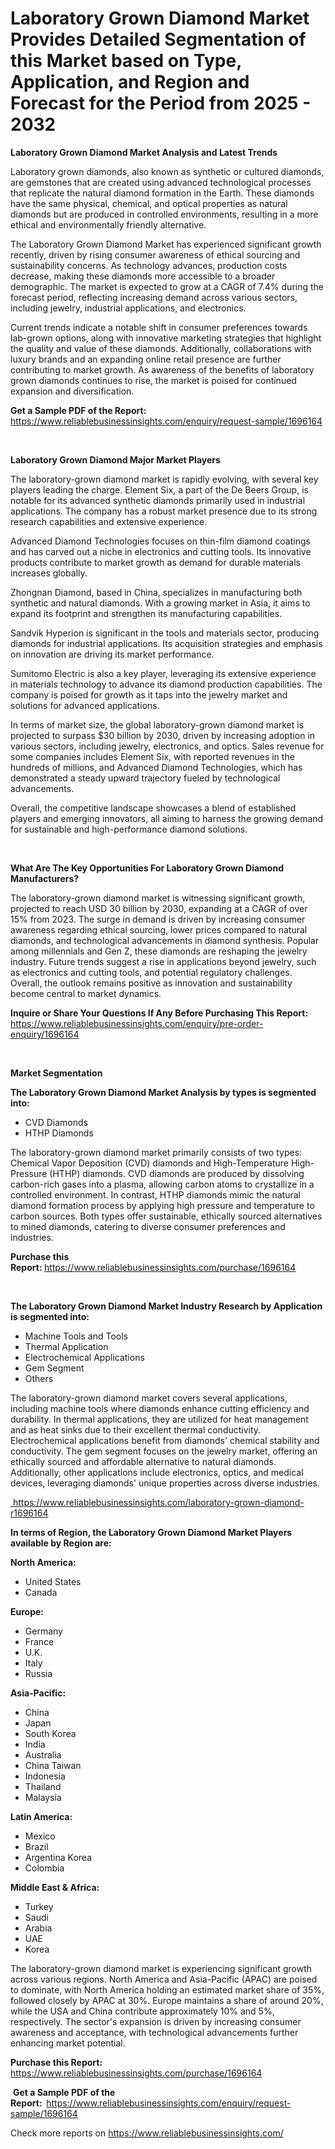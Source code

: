 <p><h1>Laboratory Grown Diamond Market Provides Detailed Segmentation of this Market based on Type, Application, and Region and Forecast for the Period from 2025 - 2032</h1></p><p><strong>Laboratory Grown Diamond Market Analysis and Latest Trends</strong></p>
<p><p>Laboratory grown diamonds, also known as synthetic or cultured diamonds, are gemstones that are created using advanced technological processes that replicate the natural diamond formation in the Earth. These diamonds have the same physical, chemical, and optical properties as natural diamonds but are produced in controlled environments, resulting in a more ethical and environmentally friendly alternative.</p><p>The Laboratory Grown Diamond Market has experienced significant growth recently, driven by rising consumer awareness of ethical sourcing and sustainability concerns. As technology advances, production costs decrease, making these diamonds more accessible to a broader demographic. The market is expected to grow at a CAGR of 7.4% during the forecast period, reflecting increasing demand across various sectors, including jewelry, industrial applications, and electronics.</p><p>Current trends indicate a notable shift in consumer preferences towards lab-grown options, along with innovative marketing strategies that highlight the quality and value of these diamonds. Additionally, collaborations with luxury brands and an expanding online retail presence are further contributing to market growth. As awareness of the benefits of laboratory grown diamonds continues to rise, the market is poised for continued expansion and diversification.</p></p>
<p><strong>Get a Sample PDF of the Report:&nbsp;</strong> <a href="https://www.reliablebusinessinsights.com/enquiry/request-sample/1696164?utm_campaign=2301&utm_medium=2&utm_source=Github&utm_content=ia&utm_term=27032025&utm_id=laboratory-grown-diamond">https://www.reliablebusinessinsights.com/enquiry/request-sample/1696164</a></p>
<p>&nbsp;</p>
<p><strong>Laboratory Grown Diamond Major Market Players</strong></p>
<p><p>The laboratory-grown diamond market is rapidly evolving, with several key players leading the charge. Element Six, a part of the De Beers Group, is notable for its advanced synthetic diamonds primarily used in industrial applications. The company has a robust market presence due to its strong research capabilities and extensive experience.</p><p>Advanced Diamond Technologies focuses on thin-film diamond coatings and has carved out a niche in electronics and cutting tools. Its innovative products contribute to market growth as demand for durable materials increases globally.</p><p>Zhongnan Diamond, based in China, specializes in manufacturing both synthetic and natural diamonds. With a growing market in Asia, it aims to expand its footprint and strengthen its manufacturing capabilities.</p><p>Sandvik Hyperion is significant in the tools and materials sector, producing diamonds for industrial applications. Its acquisition strategies and emphasis on innovation are driving its market performance.</p><p>Sumitomo Electric is also a key player, leveraging its extensive experience in materials technology to advance its diamond production capabilities. The company is poised for growth as it taps into the jewelry market and solutions for advanced applications.</p><p>In terms of market size, the global laboratory-grown diamond market is projected to surpass $30 billion by 2030, driven by increasing adoption in various sectors, including jewelry, electronics, and optics. Sales revenue for some companies includes Element Six, with reported revenues in the hundreds of millions, and Advanced Diamond Technologies, which has demonstrated a steady upward trajectory fueled by technological advancements.</p><p>Overall, the competitive landscape showcases a blend of established players and emerging innovators, all aiming to harness the growing demand for sustainable and high-performance diamond solutions.</p></p>
<p>&nbsp;</p>
<p><strong>What Are The Key Opportunities For Laboratory Grown Diamond Manufacturers?</strong></p>
<p><p>The laboratory-grown diamond market is witnessing significant growth, projected to reach USD 30 billion by 2030, expanding at a CAGR of over 15% from 2023. The surge in demand is driven by increasing consumer awareness regarding ethical sourcing, lower prices compared to natural diamonds, and technological advancements in diamond synthesis. Popular among millennials and Gen Z, these diamonds are reshaping the jewelry industry. Future trends suggest a rise in applications beyond jewelry, such as electronics and cutting tools, and potential regulatory challenges. Overall, the outlook remains positive as innovation and sustainability become central to market dynamics.</p></p>
<p><strong>Inquire or Share Your Questions If Any Before Purchasing This Report:</strong> <a href="https://www.reliablebusinessinsights.com/enquiry/pre-order-enquiry/1696164?utm_campaign=2301&utm_medium=2&utm_source=Github&utm_content=ia&utm_term=27032025&utm_id=laboratory-grown-diamond">https://www.reliablebusinessinsights.com/enquiry/pre-order-enquiry/1696164</a></p>
<p>&nbsp;</p>
<p><strong>Market Segmentation</strong></p>
<p><strong>The Laboratory Grown Diamond Market Analysis by types is segmented into:</strong></p>
<p><ul><li>CVD Diamonds</li><li>HTHP Diamonds</li></ul></p>
<p><p>The laboratory-grown diamond market primarily consists of two types: Chemical Vapor Deposition (CVD) diamonds and High-Temperature High-Pressure (HTHP) diamonds. CVD diamonds are produced by dissolving carbon-rich gases into a plasma, allowing carbon atoms to crystallize in a controlled environment. In contrast, HTHP diamonds mimic the natural diamond formation process by applying high pressure and temperature to carbon sources. Both types offer sustainable, ethically sourced alternatives to mined diamonds, catering to diverse consumer preferences and industries.</p></p>
<p><strong>Purchase this Report:&nbsp;</strong><a href="https://www.reliablebusinessinsights.com/purchase/1696164?utm_campaign=2301&utm_medium=2&utm_source=Github&utm_content=ia&utm_term=27032025&utm_id=laboratory-grown-diamond">https://www.reliablebusinessinsights.com/purchase/1696164</a></p>
<p>&nbsp;</p>
<p><strong>The Laboratory Grown Diamond Market Industry Research by Application is segmented into:</strong></p>
<p><ul><li>Machine Tools and Tools</li><li>Thermal Application</li><li>Electrochemical Applications</li><li>Gem Segment</li><li>Others</li></ul></p>
<p><p>The laboratory-grown diamond market covers several applications, including machine tools where diamonds enhance cutting efficiency and durability. In thermal applications, they are utilized for heat management and as heat sinks due to their excellent thermal conductivity. Electrochemical applications benefit from diamonds' chemical stability and conductivity. The gem segment focuses on the jewelry market, offering an ethically sourced and affordable alternative to natural diamonds. Additionally, other applications include electronics, optics, and medical devices, leveraging diamonds' unique properties across diverse industries.</p></p>
<p><a href="https://www.reliablebusinessinsights.com/laboratory-grown-diamond-r1696164?utm_campaign=2301&utm_medium=2&utm_source=Github&utm_content=ia&utm_term=27032025&utm_id=laboratory-grown-diamond">&nbsp;https://www.reliablebusinessinsights.com/laboratory-grown-diamond-r1696164</a></p>
<p><strong>In terms of Region, the Laboratory Grown Diamond Market Players available by Region are:</strong></p>
<p>
    <p> <strong> North America: </strong>
        <ul>
            <li>United States</li>
            <li>Canada</li>
        </ul>
        </p> 
    <p> <strong> Europe: </strong>
        <ul>
            <li>Germany</li>
            <li>France</li>
            <li>U.K.</li>
            <li>Italy</li>
            <li>Russia</li>
        </ul>
        </p> 
    <p> <strong> Asia-Pacific: </strong>
        <ul>
            <li>China</li>
            <li>Japan</li>
            <li>South Korea</li>
            <li>India</li>
            <li>Australia</li>
            <li>China Taiwan</li>
            <li>Indonesia</li>
            <li>Thailand</li>
            <li>Malaysia</li>
        </ul>
        </p> 
    <p> <strong> Latin America: </strong>
        <ul>
            <li>Mexico</li>
            <li>Brazil</li>
            <li>Argentina Korea</li>
            <li>Colombia</li>
        </ul>
        </p> 
    <p> <strong> Middle East & Africa: </strong>
        <ul>
            <li>Turkey</li>
            <li>Saudi</li>
            <li>Arabia</li>
            <li>UAE</li>
            <li>Korea</li>
        </ul>
    </p>
    </p>
<p><p>The laboratory-grown diamond market is experiencing significant growth across various regions. North America and Asia-Pacific (APAC) are poised to dominate, with North America holding an estimated market share of 35%, followed closely by APAC at 30%. Europe maintains a share of around 20%, while the USA and China contribute approximately 10% and 5%, respectively. The sector's expansion is driven by increasing consumer awareness and acceptance, with technological advancements further enhancing market potential.</p></p>
<p><strong>Purchase this Report: </strong><a href="https://www.reliablebusinessinsights.com/purchase/1696164?utm_campaign=2301&utm_medium=2&utm_source=Github&utm_content=ia&utm_term=27032025&utm_id=laboratory-grown-diamond">https://www.reliablebusinessinsights.com/purchase/1696164</a></p>
<p>&nbsp;<strong>Get a Sample PDF of the Report:&nbsp;&nbsp;</strong><a href="https://www.reliablebusinessinsights.com/enquiry/request-sample/1696164?utm_campaign=2301&utm_medium=2&utm_source=Github&utm_content=ia&utm_term=27032025&utm_id=laboratory-grown-diamond">https://www.reliablebusinessinsights.com/enquiry/request-sample/1696164</a></p>
<p><strong></strong></p>
<p>Check more reports on <a href="https://www.reliablebusinessinsights.com/?utm_campaign=2301&utm_medium=2&utm_source=Github&utm_content=ia&utm_term=27032025&utm_id=laboratory-grown-diamond">https://www.reliablebusinessinsights.com/</a></p>